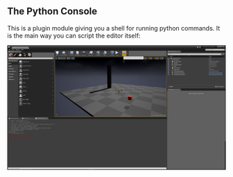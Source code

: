 The Python Console
------------------

This is a plugin module giving you a shell for running python commands. It is the main way you can script the editor itself:

![Alt text](screenshots/unreal_screenshot4.png?raw=true "Screenshot 4")
